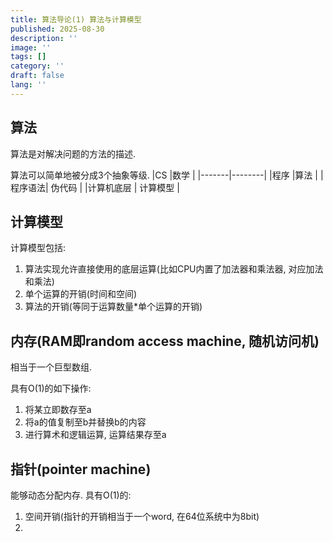 ```yaml
---
title: 算法导论(1) 算法与计算模型
published: 2025-08-30
description: ''
image: ''
tags: []
category: ''
draft: false 
lang: ''
---
```


## 算法
算法是对解决问题的方法的描述.

算法可以简单地被分成3个抽象等级.
|CS     |数学    |
|-------|--------|
|程序    |算法    |
|程序语法| 伪代码 |
|计算机底层  | 计算模型 |

## 计算模型
计算模型包括:
1. 算法实现允许直接使用的底层运算(比如CPU内置了加法器和乘法器, 对应加法和乘法)
2. 单个运算的开销(时间和空间)
3. 算法的开销(等同于运算数量*单个运算的开销)

## 内存(RAM即random access machine, 随机访问机)
相当于一个巨型数组.

具有O(1)的如下操作:
1. 将某立即数存至a
2. 将a的值复制至b并替换b的内容
3. 进行算术和逻辑运算, 运算结果存至a

## 指针(pointer machine)
能够动态分配内存.
具有O(1)的:
1. 空间开销(指针的开销相当于一个word, 在64位系统中为8bit)
2. 